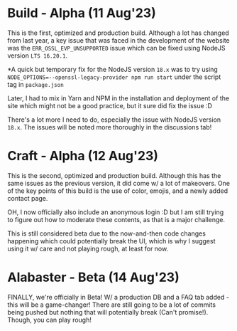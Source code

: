 # Build - Alpha (11 Aug'23)
This is the first, optimized and production build. Although a lot has changed from last year, a key issue that was faced in the development of the website was the `ERR_OSSL_EVP_UNSUPPORTED` issue which can be fixed using NodeJS version `LTS 16.20.1`. 

*A quick but temporary fix for the NodeJS version `18.x` was to try using `NODE_OPTIONS=--openssl-legacy-provider npm run start` under the script tag in `package.json`

Later, I had to mix in Yarn and NPM in the installation and deployment of the site which might not be a good practice, but it sure did fix the issue :D

There's a lot more I need to do, especially the issue with NodeJS version `18.x`. The issues will be noted more thoroughly in the discussions tab!

# Craft - Alpha (12 Aug'23)
This is the second, optimized and production build. Although this has the same issues as the previous version, it did come w/ a lot of makeovers. One of the key points of this build is the use of color, emojis, and a newly added contact page.

OH, I now officially also include an anonymous login :D but I am still trying to figure out how to moderate these contents, as that is a major challenge.

This is still considered beta due to the now-and-then code changes happening which could potentially break the UI, which is why I suggest using it w/ care and not playing rough, at least for now.

# Alabaster - Beta (14 Aug'23)
FINALLY, we're officially in Beta! W/ a production DB and a FAQ tab added - this will be a game-changer! There are still going to be a lot of commits being pushed but nothing that will potentially break (Can't promise!). Though, you can play rough!
